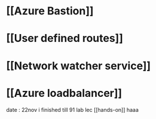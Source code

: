 # [[Azure Bastion]]

# [[User defined routes]]

# [[Network watcher service]]

# [[Azure loadbalancer]]


date : 22nov i finished till 91 lab lec 
[[hands-on]] haaa


